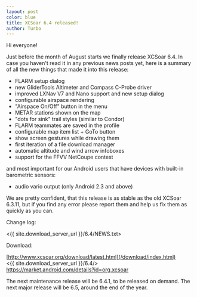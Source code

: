 ```yaml
---
layout: post
color: blue
title: XCSoar 6.4 released!
author: Turbo
---
```

Hi everyone!

Just before the month of August starts we finally release XCSoar 6.4. In case
you haven't read it in any previous news posts yet, here is a summary of all
the new things that made it into this release:

* FLARM setup dialog
* new GliderTools Altimeter and Compass C-Probe driver
* improved LXNav V7 and Nano support and new setup dialog
* configurable airspace rendering
* "Airspace On/Off" button in the menu
* METAR stations shown on the map
* "dots for sink" trail styles (similar to Condor)
* FLARM teammates are saved in the profile
* configurable map item list + GoTo button
* show screen gestures while drawing them
* first iteration of a file download manager
* automatic altitude and wind arrow infoboxes
* support for the FFVV NetCoupe contest

and most important for our Android users that have devices with built-in
barometric sensors:

* audio vario output (only Android 2.3 and above)

We are pretty confident, that this release is as stable as the old XCSoar
6.3.11, but if you find any error please report them and help us fix them as
quickly as you can.

Change log:

 <{{ site.download_server_url }}/6.4/NEWS.txt>

Download:

 [http://www.xcsoar.org/download/latest.html](/download/index.html)  
 <{{ site.download_server_url }}/6.4/>  
 <https://market.android.com/details?id=org.xcsoar>

The next maintenance release will be 6.4.1, to be released on demand.
The next major release will be 6.5, around the end of the year.


